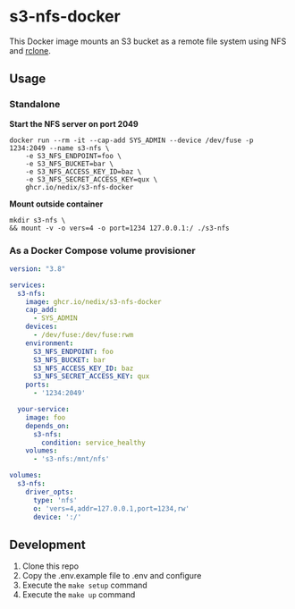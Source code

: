 # s3-nfs-docker

This Docker image mounts an S3 bucket as a remote file system using NFS and [rclone](https://github.com/rclone/rclone).

## Usage

### Standalone

**Start the NFS server on port 2049**

```shell
docker run --rm -it --cap-add SYS_ADMIN --device /dev/fuse -p 1234:2049 --name s3-nfs \
    -e S3_NFS_ENDPOINT=foo \
    -e S3_NFS_BUCKET=bar \
    -e S3_NFS_ACCESS_KEY_ID=baz \
    -e S3_NFS_SECRET_ACCESS_KEY=qux \
    ghcr.io/nedix/s3-nfs-docker
```

**Mount outside container**

```shell
mkdir s3-nfs \
&& mount -v -o vers=4 -o port=1234 127.0.0.1:/ ./s3-nfs
```

### As a Docker Compose volume provisioner

```yaml
version: "3.8"

services:
  s3-nfs:
    image: ghcr.io/nedix/s3-nfs-docker
    cap_add:
      - SYS_ADMIN
    devices:
      - /dev/fuse:/dev/fuse:rwm
    environment:
      S3_NFS_ENDPOINT: foo
      S3_NFS_BUCKET: bar
      S3_NFS_ACCESS_KEY_ID: baz
      S3_NFS_SECRET_ACCESS_KEY: qux
    ports:
      - '1234:2049'

  your-service:
    image: foo
    depends_on:
      s3-nfs:
        condition: service_healthy
    volumes:
      - 's3-nfs:/mnt/nfs'

volumes:
  s3-nfs:
    driver_opts:
      type: 'nfs'
      o: 'vers=4,addr=127.0.0.1,port=1234,rw'
      device: ':/'
```

## Development

1. Clone this repo
2. Copy the .env.example file to .env and configure
3. Execute the `make setup` command
4. Execute the `make up` command
